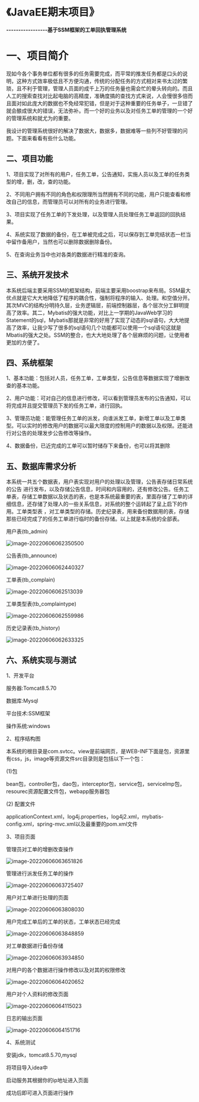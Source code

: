 # 《JavaEE期末项目》

**-----------------基于SSM框架的工单回执管理系统**

#  一、项目简介

​	现如今各个事务单位都有很多的任务需要完成，而平常的推发任务都是口头的说明，这种方式效率极低且不方便沟通，传统的分配任务的方式相对来书太过的繁琐，且不利于管理，管理人员面的成千上万的任务量也需会忙的晕头转向的。而且人工的搜索查找对比起电脑的高精度，准确度搞的查找方式来说，人会慢很多倍而且面对如此庞大的数据也不免经常犯错，但是对于这种重要的任务单子，一旦错了就会酿成很大的错误，无法弥补。而一个好的业务以及对任务工单的管理的一个好的管理系统和就尤为的重要。

​	我设计的管理系统很好的解决了数据大，数据多，数据难等一些列不好管理的问题。下面来看看有些什么功能。

## 二、项目功能

1、项目实现了对所有的用户，任务工单，公告通知，实施人员以及工单的任务类型的增，删，改，查的功能。

2、不同用户拥有不同的角色和权限理所当然拥有不同的功能，用户只能查看和修改自己的信息，而管理员可以对所有的业务进行管理。

3、项目实现了任务工单的下发处理，以及管理人员处理任务工单返回的回执结果。

4、系统实现了数据的备份，在工单被完成之后，可以保存到工单完结状态一栏当中留作备用户，当然也可以删除数据删除备份。

5、在查询业务当中也对各类的数据进行精准的查询。

## 三、系统开发技术

​	本系统后端主要采用SSM的框架结构，前端主要采用boostrap来布局。SSM最大优点就是它大大地降低了程序的耦合性，强制将程序的输入、处理。和空值分开。其次MVC的结构分明持久层，业务逻辑层，前端控制器层，各个层次分工鲜明提高了效率。其二，Mybatis的强大功能，对比上一学期的JavaWeb学习的Statement的sql，Mybatis那就是非常的好用了实现了动态的sql语句，大大地提高了效率，让我少写了很多的sql语句几个功能都可以使用一个sql语句这就是Mbatis的强大之处。SSM的整合，也大大地处理了各个层麻烦的问题，让使用者更加的方便了。

## 四、系统框架

1、基本功能：包括对人员，任务工单，工单类型，公告信息等数据实现了增删改查的基本功能。

2、用户功能：可对自己的信息进行修改，可以看到管理员发布的公告通知，可以将完成并且提交管理员下发的任务工单，进行回执。

3、管理员功能：能管理任务工单的派发，向谁派发工单，新增工单以及工单类型。可以实时的修改用户的数据可以最大限度的控制用户的数据以及权限。还能进行对公告的处理发步公告修改等操作。

4、数据备份，已近完成的工单可以暂时储存下来备份，也可以将其删除

## 五、数据库需求分析

​	本系统一共五个数据表，用户表实现对用户的处理以及管理，公告表存储日常系统的公告 进行发布，以及存储公告信息，时间和内容用的，还有修改公告。任务工单表，存储工单数据以及状态的表，也是本系统最重要的表，里面存储了工单的详细信息，还存储了处理人的一些关系信息，对系统的整个运转起了呈上启下的作用。工单类型表 ，对工单类型的存储。历史纪录表，用来备份数据用的表，存储那些已经完成了的任务工单进行临时的备份存储。以上就是本系统的全部表。

用户表(tb_admin)

![image-20220606062350500](C:\Users\蒋登禾\AppData\Roaming\Typora\typora-user-images\image-20220606062350500.png)

公告表(tb_announce)

![image-20220606062440327](C:\Users\蒋登禾\AppData\Roaming\Typora\typora-user-images\image-20220606062440327.png)

工单表(tb_complain)

![image-20220606062513039](C:\Users\蒋登禾\AppData\Roaming\Typora\typora-user-images\image-20220606062513039.png)

工单类型表(tb_complaintype)

![image-20220606062559986](C:\Users\蒋登禾\AppData\Roaming\Typora\typora-user-images\image-20220606062559986.png)

历史记录表(tb_history)

![image-20220606062633325](C:\Users\蒋登禾\AppData\Roaming\Typora\typora-user-images\image-20220606062633325.png)

## 六、系统实现与测试

1、开发平台

服务器:Tomcat8.5.70

数据库:Mysql

平台技术:SSM框架

操作系统:windows

2、程序结构图

本系统的根目录是com.svtcc。view是前端网页，是WEB-INF下面是包，资源里有css，js，image等资源文件src目录则是包括以下一个包：

(1)包

bean包，controller包，dao包，interceptor包，service包，serviceImp包，resourec资源配置文件包，webapp服务器包

(2) 配置文件

applicationContext.xml，log4j.properties，log4j2.xml，mybatis-config.xml，spring-mvc.xml以及最重要的pom.xml文件

3、项目页面

管理员对工单的增删改查操作

![image-20220606063651826](C:\Users\蒋登禾\AppData\Roaming\Typora\typora-user-images\image-20220606063651826.png)

管理进行派发任务工单的操作

![image-20220606063725407](C:\Users\蒋登禾\AppData\Roaming\Typora\typora-user-images\image-20220606063725407.png)

用户对工单进行处理的页面

![image-20220606063808030](C:\Users\蒋登禾\AppData\Roaming\Typora\typora-user-images\image-20220606063808030.png)

用户完成工单后的工单的状态，工单状态已经完成

![image-20220606063848859](C:\Users\蒋登禾\AppData\Roaming\Typora\typora-user-images\image-20220606063848859.png)

对工单数据进行备份存储

![image-20220606063934850](C:\Users\蒋登禾\AppData\Roaming\Typora\typora-user-images\image-20220606063934850.png)

对用户的各个数据进行操作修改以及对其的权限修改

![image-20220606064020652](C:\Users\蒋登禾\AppData\Roaming\Typora\typora-user-images\image-20220606064020652.png)

用户对个人资料的修改页面

![image-20220606064115023](C:\Users\蒋登禾\AppData\Roaming\Typora\typora-user-images\image-20220606064115023.png)

日志的输出页面

![image-20220606064151716](C:\Users\蒋登禾\AppData\Roaming\Typora\typora-user-images\image-20220606064151716.png)

4、系统测试

安装jdk，tomcat8.5.70,mysql

将项目导入idea中

启动服务其根据你的ip地址进入页面

成功后即可进入页面进行操作

